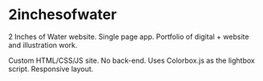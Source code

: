 2inchesofwater
==============

2 Inches of Water website. Single page app. Portfolio of digital + website and illustration work.

Custom HTML/CSS/JS site. No back-end. Uses Colorbox.js as the lightbox script. Responsive layout.

